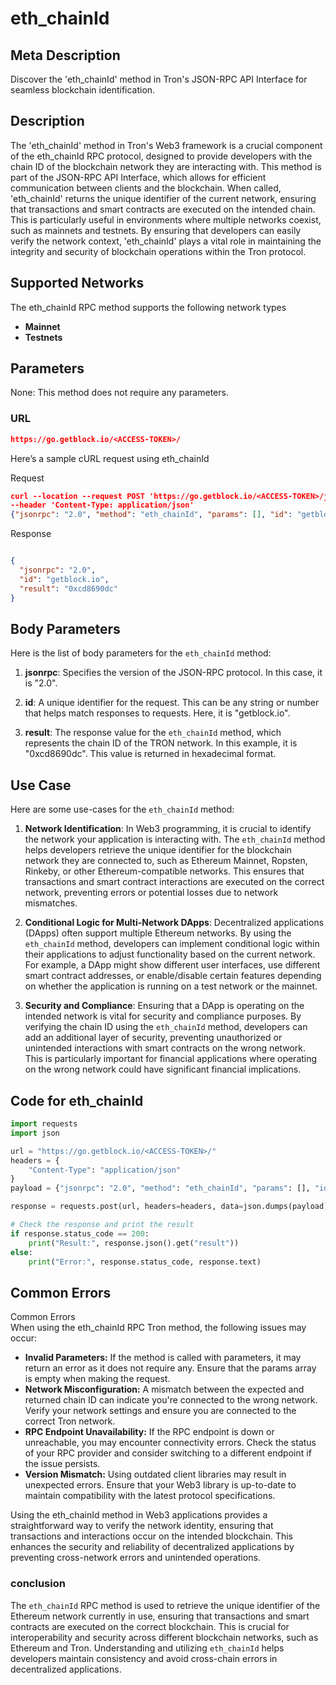 # eth_chainId


## Meta Description
Discover the 'eth_chainId' method in Tron's JSON-RPC API Interface for seamless blockchain identification.

## Description
The 'eth_chainId' method in Tron's Web3 framework is a crucial component of the eth_chainId RPC protocol, designed to provide developers with the chain ID of the blockchain network they are interacting with. This method is part of the JSON-RPC API Interface, which allows for efficient communication between clients and the blockchain. When called, 'eth_chainId' returns the unique identifier of the current network, ensuring that transactions and smart contracts are executed on the intended chain. This is particularly useful in environments where multiple networks coexist, such as mainnets and testnets. By ensuring that developers can easily verify the network context, 'eth_chainId' plays a vital role in maintaining the integrity and security of blockchain operations within the Tron protocol.

## Supported Networks
The eth_chainId RPC method supports the following network types
- **Mainnet**
- **Testnets**

## Parameters

None: This method does not require any parameters.

### URL
```json
https://go.getblock.io/<ACCESS-TOKEN>/
```
Here’s a sample cURL request using eth_chainId

Request
```json
curl --location --request POST 'https://go.getblock.io/<ACCESS-TOKEN>/jsonrpc' 
--header 'Content-Type: application/json' 
{"jsonrpc": "2.0", "method": "eth_chainId", "params": [], "id": "getblock.io"}
```

Response
```json

{
  "jsonrpc": "2.0",
  "id": "getblock.io",
  "result": "0xcd8690dc"
}
```
## Body Parameters

Here is the list of body parameters for the `eth_chainId` method:

1. **jsonrpc**: Specifies the version of the JSON-RPC protocol. In this case, it is "2.0".

2. **id**: A unique identifier for the request. This can be any string or number that helps match responses to requests. Here, it is "getblock.io".

3. **result**: The response value for the `eth_chainId` method, which represents the chain ID of the TRON network. In this example, it is "0xcd8690dc". This value is returned in hexadecimal format.

## Use Case

Here are some use-cases for the `eth_chainId` method:

1. **Network Identification**: In Web3 programming, it is crucial to identify the network your application is interacting with. The `eth_chainId` method helps developers retrieve the unique identifier for the blockchain network they are connected to, such as Ethereum Mainnet, Ropsten, Rinkeby, or other Ethereum-compatible networks. This ensures that transactions and smart contract interactions are executed on the correct network, preventing errors or potential losses due to network mismatches.

2. **Conditional Logic for Multi-Network DApps**: Decentralized applications (DApps) often support multiple Ethereum networks. By using the `eth_chainId` method, developers can implement conditional logic within their applications to adjust functionality based on the current network. For example, a DApp might show different user interfaces, use different smart contract addresses, or enable/disable certain features depending on whether the application is running on a test network or the mainnet.

3. **Security and Compliance**: Ensuring that a DApp is operating on the intended network is vital for security and compliance purposes. By verifying the chain ID using the `eth_chainId` method, developers can add an additional layer of security, preventing unauthorized or unintended interactions with smart contracts on the wrong network. This is particularly important for financial applications where operating on the wrong network could have significant financial implications.

## Code for eth_chainId


```python
import requests
import json

url = "https://go.getblock.io/<ACCESS-TOKEN>/"
headers = {
    "Content-Type": "application/json"
}
payload = {"jsonrpc": "2.0", "method": "eth_chainId", "params": [], "id": "getblock.io"}

response = requests.post(url, headers=headers, data=json.dumps(payload))

# Check the response and print the result
if response.status_code == 200:
    print("Result:", response.json().get("result"))
else:
    print("Error:", response.status_code, response.text)
```
## Common Errors

Common Errors  
When using the eth_chainId RPC Tron method, the following issues may occur:  
- **Invalid Parameters:** If the method is called with parameters, it may return an error as it does not require any. Ensure that the params array is empty when making the request.  
- **Network Misconfiguration:** A mismatch between the expected and returned chain ID can indicate you're connected to the wrong network. Verify your network settings and ensure you are connected to the correct Tron network.  
- **RPC Endpoint Unavailability:** If the RPC endpoint is down or unreachable, you may encounter connectivity errors. Check the status of your RPC provider and consider switching to a different endpoint if the issue persists.  
- **Version Mismatch:** Using outdated client libraries may result in unexpected errors. Ensure that your Web3 library is up-to-date to maintain compatibility with the latest protocol specifications.

Using the eth_chainId method in Web3 applications provides a straightforward way to verify the network identity, ensuring that transactions and interactions occur on the intended blockchain. This enhances the security and reliability of decentralized applications by preventing cross-network errors and unintended operations.

### conclusion

The `eth_chainId` RPC method is used to retrieve the unique identifier of the Ethereum network currently in use, ensuring that transactions and smart contracts are executed on the correct blockchain. This is crucial for interoperability and security across different blockchain networks, such as Ethereum and Tron. Understanding and utilizing `eth_chainId` helps developers maintain consistency and avoid cross-chain errors in decentralized applications.
